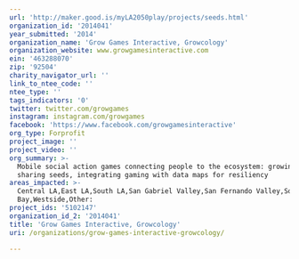 ```yaml
---
url: 'http://maker.good.is/myLA2050play/projects/seeds.html'
organization_id: '2014041'
year_submitted: '2014'
organization_name: 'Grow Games Interactive, Growcology'
organization_website: www.growgamesinteractive.com
ein: '463288070'
zip: '92504'
charity_navigator_url: ''
link_to_ntee_code: ''
ntee_type: ''
tags_indicators: '0'
twitter: twitter.com/growgames
instagram: instagram.com/growgames
facebook: 'https://www.facebook.com/growgamesinteractive'
org_type: Forprofit
project_image: ''
project_video: ''
org_summary: >-
  Mobile social action games connecting people to the ecosystem: growing food,
  sharing seeds, integrating gaming with data maps for resiliency
areas_impacted: >-
  Central LA,East LA,South LA,San Gabriel Valley,San Fernando Valley,South
  Bay,Westside,Other:
project_ids: '5102147'
organization_id_2: '2014041'
title: 'Grow Games Interactive, Growcology'
uri: /organizations/grow-games-interactive-growcology/

---
```

